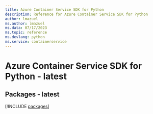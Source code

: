 ```yaml
---
title: Azure Container Service SDK for Python
description: Reference for Azure Container Service SDK for Python
author: lmazuel
ms.author: lmazuel
ms.data: 07/17/2023
ms.topic: reference
ms.devlang: python
ms.service: containerservice
---
```

# Azure Container Service SDK for Python - latest
## Packages - latest
[!INCLUDE [packages](container-service-index.md)]
